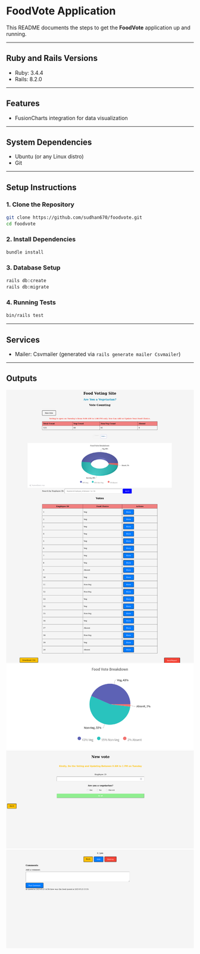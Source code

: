 # FoodVote Application

This README documents the steps to get the **FoodVote** application up and running.

---

## Ruby and Rails Versions

* Ruby: 3.4.4
* Rails: 8.2.0

---

## Features

* FusionCharts integration for data visualization

---

## System Dependencies

* Ubuntu (or any Linux distro)
* Git

---

## Setup Instructions

### 1. Clone the Repository

```bash
git clone https://github.com/sudhan670/foodvote.git
cd foodvote
```

### 2. Install Dependencies

```bash
bundle install
```

### 3. Database Setup

```bash
rails db:create
rails db:migrate
```
### 4. Running Tests

```bash
bin/rails test
```

---

## Services

* Mailer: Csvmailer (generated via `rails generate mailer Csvmailer`)

---

## Outputs 


<img src="https://github.com/sudhan670/foodvote/blob/main/food.png" />

<img src="https://github.com/sudhan670/foodvote/blob/main/chart.png" />

<img src="https://github.com/sudhan670/foodvote/blob/main/new.png" />

<img src="https://github.com/sudhan670/foodvote/blob/main/poll.png" />
